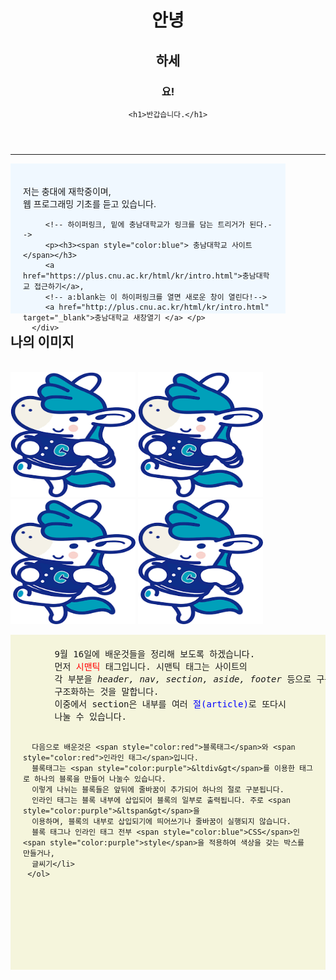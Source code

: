 <!DOCTYPE html>
<html lang="en">
<head>
    <meta charset="UTF-8">
    <meta name="viewport" content="width=device-width, initial-scale=1.0">
    <title>week2</title>
</head>
<body>
   <header>
    <!-- 제목(주석)-->
     <h1>안녕</h1>
     <h2>하세</h2>
     <h3>요!</h3>

    <h1>반갑습니다.</h1>
   </header>
   
   <hr>
   <nav>
      <div style="background-color: aliceblue; width: 400px; height: 200px; padding: 20px;">
         <!-- 자기소개 넣기 p-단락// 앞뒤로 띄어쓰기 구분이 된다-->
         <p>저는 충대에 재학중이며, <br>웹 프로그래밍 기초를 듣고 있습니다.</p>
     

         <!-- 하이퍼링크, 밑에 충남대학교가 링크를 담는 트리거가 된다.-->
         <p><h3><span style="color:blue"> 충남대학교 사이트</span></h3>
         <a href="https://plus.cnu.ac.kr/html/kr/intro.html">충남대학교 접근하기</a>,
         <!-- a:blank는 이 하이퍼링크를 열면 새로운 창이 열린다!-->
         <a href="http://plus.cnu.ac.kr/html/kr/intro.html" target="_blank">충남대학교 새창열기 </a> </p>
      </div>
   </nav>

   <section>
    <!-- 이미지 담기-->
     <h2>나의 이미지</h2> <br>
     <img src="img/chacha.png" width="200" height="200" alt="자기소개 사진"> 
     <img src="img/chacha.png" width="200" height="200" alt="자기소개 사진"> <br>
     <img src="img/chacha.png" width="200" height="200" alt="자기소개 사진">
     <img src="img/chacha.png" width="200" height="200" alt="자기소개 사진">
     <!--파일의 위치에서 폴더를 타고 들어간 형태, 같은 위치에 있다면 img/가 필요없다!-->
   </section>

   <aside>
      <pre style="background-color:beige; padding: 20px;">
      9월 16일에 배운것들을 정리해 보도록 하겠습니다.
      먼저 <span style="color:red">시맨틱</span> 태그입니다. 시맨틱 태그는 사이트의 
      각 부분을 <i>header, nav, section, aside, footer</i> 등으로 구분지어, 
      구조화하는 것을 말합니다.
      이중에서 section은 내부를 여러 <span style="color:blue">절(article)</span>로 또다시 
      나눌 수 있습니다.

      다음으로 배운것은 <span style="color:red">블록태그</span>와 <span style="color:red">인라인 태그</span>입니다.
      블록태그는 <span style="color:purple">&ltdiv&gt</span>를 이용한 태그로 하나의 블록을 만들어 나눌수 있습니다.
      이렇게 나뉘는 블록들은 앞뒤에 줄바꿈이 추가되어 하나의 절로 구분됩니다. 
      인라인 태그는 블록 내부에 삽입되어 블록의 일부로 출력됩니다. 주로 <span style="color:purple">&ltspan&gt</span>을
      이용하며, 블록의 내부로 삽입되기에 띄어쓰기나 줄바꿈이 실행되지 않습니다. 
      블록 태그나 인라인 태그 전부 <span style="color:blue">CSS</span>인 <span style="color:purple">style</span>을 적용하여 색상을 갖는 박스를 만들거나,
      글씨기</li>
     </ol>
   </footer>

</body>
</html> 
